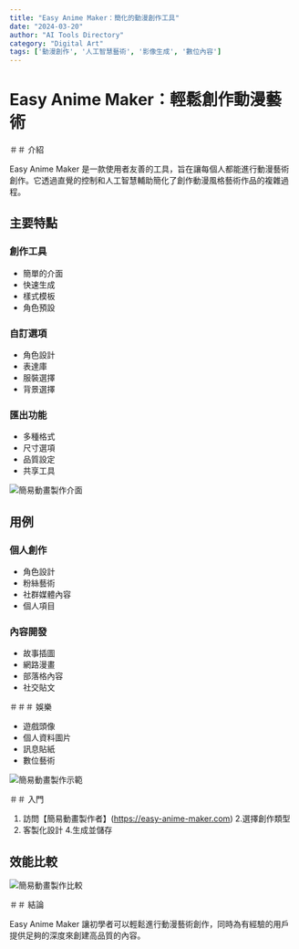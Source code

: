 ```yaml
---
title: "Easy Anime Maker：簡化的動漫創作工具"
date: "2024-03-20"
author: "AI Tools Directory"
category: "Digital Art"
tags: ['動漫創作', '人工智慧藝術', '影像生成', '數位內容']
---
```

# Easy Anime Maker：輕鬆創作動漫藝術

＃＃ 介紹

Easy Anime Maker 是一款使用者友善的工具，旨在讓每個人都能進行動漫藝術創作。它透過直覺的控制和人工智慧輔助簡化了創作動漫風格藝術作品的複雜過程。

## 主要特點

### 創作工具
- 簡單的介面
- 快速生成
- 樣式模板
- 角色預設

### 自訂選項
- 角色設計
- 表達庫
- 服裝選擇
- 背景選擇

### 匯出功能
- 多種格式
- 尺寸選項
- 品質設定
- 共享工具

![簡易動畫製作介面](/imgs/easy-anime-maker/interface.jpg)

## 用例

### 個人創作
- 角色設計
- 粉絲藝術
- 社群媒體內容
- 個人項目

### 內容開發
- 故事插圖
- 網路漫畫
- 部落格內容
- 社交貼文

＃＃＃ 娛樂
- 遊戲頭像
- 個人資料圖片
- 訊息貼紙
- 數位藝術

![簡易動畫製作示範](/imgs/easy-anime-maker/demo.jpg)

＃＃ 入門

1. 訪問【簡易動畫製作者】(https://easy-anime-maker.com)
2.選擇創作類型
3. 客製化設計
4.生成並儲存

## 效能比較

![簡易動畫製作比較](/imgs/easy-anime-maker/comparison.jpg)

＃＃ 結論

Easy Anime Maker 讓初學者可以輕鬆進行動漫藝術創作，同時為有經驗的用戶提供足夠的深度來創建高品質的內容。